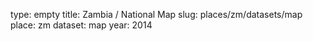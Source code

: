 type: empty
title: Zambia / National Map
slug: places/zm/datasets/map
place: zm
dataset: map
year: 2014
